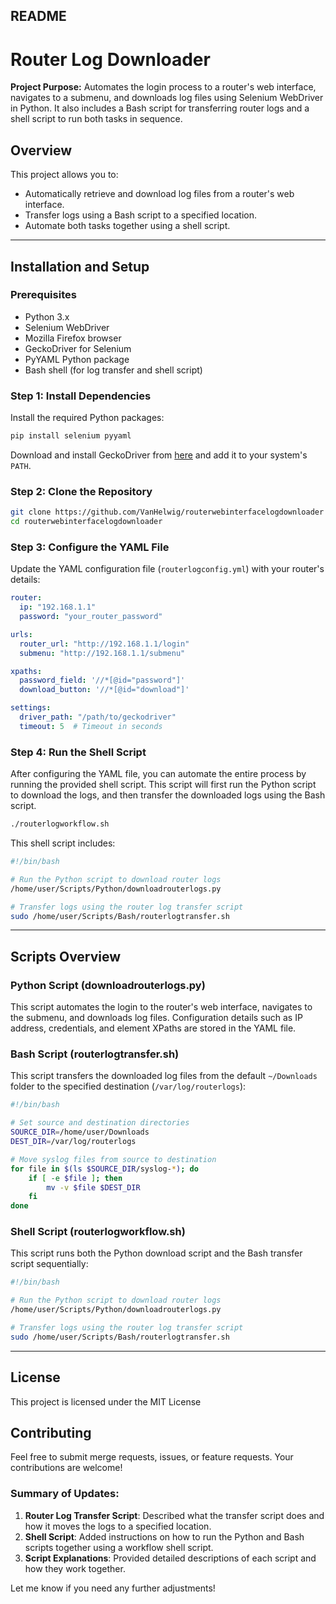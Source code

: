 ## README

# Router Log Downloader

**Project Purpose:** Automates the login process to a router's web interface, navigates to a submenu, and downloads log files using Selenium WebDriver in Python. It also includes a Bash script for transferring router logs and a shell script to run both tasks in sequence.

## Overview

This project allows you to:

- Automatically retrieve and download log files from a router's web interface.
- Transfer logs using a Bash script to a specified location.
- Automate both tasks together using a shell script.

---

## Installation and Setup

### Prerequisites

- Python 3.x
- Selenium WebDriver
- Mozilla Firefox browser
- GeckoDriver for Selenium
- PyYAML Python package
- Bash shell (for log transfer and shell script)

### Step 1: Install Dependencies

Install the required Python packages:

```bash
pip install selenium pyyaml
```

Download and install GeckoDriver from [here](https://github.com/mozilla/geckodriver/releases) and add it to your system's `PATH`.

### Step 2: Clone the Repository

```bash
git clone https://github.com/VanHelwig/routerwebinterfacelogdownloader
cd routerwebinterfacelogdownloader
```

### Step 3: Configure the YAML File

Update the YAML configuration file (`routerlogconfig.yml`) with your router's details:

```yaml
router:
  ip: "192.168.1.1"
  password: "your_router_password"

urls:
  router_url: "http://192.168.1.1/login"
  submenu: "http://192.168.1.1/submenu"

xpaths:
  password_field: '//*[@id="password"]'
  download_button: '//*[@id="download"]'

settings:
  driver_path: "/path/to/geckodriver"
  timeout: 5  # Timeout in seconds
```

### Step 4: Run the Shell Script

After configuring the YAML file, you can automate the entire process by running the provided shell script. This script will first run the Python script to download the logs, and then transfer the downloaded logs using the Bash script.

```bash
./routerlogworkflow.sh
```

This shell script includes:

```bash
#!/bin/bash 

# Run the Python script to download router logs
/home/user/Scripts/Python/downloadrouterlogs.py

# Transfer logs using the router log transfer script
sudo /home/user/Scripts/Bash/routerlogtransfer.sh
```

---

## Scripts Overview

### Python Script (downloadrouterlogs.py)

This script automates the login to the router's web interface, navigates to the submenu, and downloads log files. Configuration details such as IP address, credentials, and element XPaths are stored in the YAML file.

### Bash Script (routerlogtransfer.sh)

This script transfers the downloaded log files from the default `~/Downloads` folder to the specified destination (`/var/log/routerlogs`):

```bash
#!/bin/bash

# Set source and destination directories
SOURCE_DIR=/home/user/Downloads
DEST_DIR=/var/log/routerlogs

# Move syslog files from source to destination
for file in $(ls $SOURCE_DIR/syslog-*); do
    if [ -e $file ]; then
        mv -v $file $DEST_DIR
    fi
done
```

### Shell Script (routerlogworkflow.sh)

This script runs both the Python download script and the Bash transfer script sequentially:

```bash
#!/bin/bash 

# Run the Python script to download router logs
/home/user/Scripts/Python/downloadrouterlogs.py

# Transfer logs using the router log transfer script
sudo /home/user/Scripts/Bash/routerlogtransfer.sh
```

---

## License

This project is licensed under the MIT License 

## Contributing

Feel free to submit merge requests, issues, or feature requests. Your contributions are welcome!

### Summary of Updates:
1. **Router Log Transfer Script**: Described what the transfer script does and how it moves the logs to a specified location.
2. **Shell Script**: Added instructions on how to run the Python and Bash scripts together using a workflow shell script.
3. **Script Explanations**: Provided detailed descriptions of each script and how they work together.

Let me know if you need any further adjustments!

